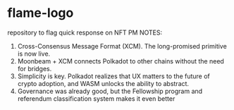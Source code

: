 # flame-logo
repository to flag quick response on NFT
PM NOTES: 
1. Cross-Consensus Message Format (XCM). The long-promised primitive is now live.
2. Moonbeam + XCM connects Polkadot to other chains without the need for bridges.
3. Simplicity is key. Polkadot realizes that UX matters to the future of crypto adoption, and WASM unlocks the 
ability to abstract.
4. Governance was already good, but the Fellowship program and referendum classification system makes it 
even better
